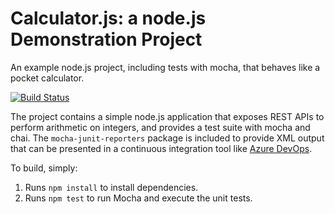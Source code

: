 Calculator.js: a node.js Demonstration Project
==============================================
An example node.js project, including tests with mocha, that behaves like
a pocket calculator.

[![Build Status](https://unikove.visualstudio.com/MyCalculatorProject/_apis/build/status/Aannd.calculator?branchName=master)](https://unikove.visualstudio.com/MyCalculatorProject/_build/latest?definitionId=6&branchName=master)

The project contains a simple node.js application that exposes REST APIs
to perform arithmetic on integers, and provides a test suite with mocha
and chai.  The `mocha-junit-reporters` package is included to provide XML
output that can be presented in a continuous integration tool like
[Azure DevOps](https://azure.com/devops).

To build, simply:

1. Runs `npm install` to install dependencies.
2. Runs `npm test` to run Mocha and execute the unit tests.

